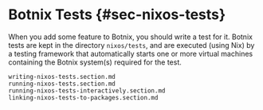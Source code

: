 # Botnix Tests {#sec-nixos-tests}

When you add some feature to Botnix, you should write a test for it.
Botnix tests are kept in the directory `nixos/tests`, and are executed
(using Nix) by a testing framework that automatically starts one or more
virtual machines containing the Botnix system(s) required for the test.

```{=include=} sections
writing-nixos-tests.section.md
running-nixos-tests.section.md
running-nixos-tests-interactively.section.md
linking-nixos-tests-to-packages.section.md
```
